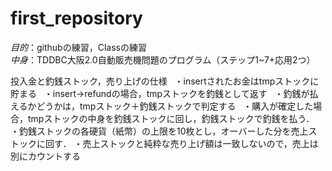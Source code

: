 # first_repository
*目的*：githubの練習，Classの練習  
*中身*：TDDBC大阪2.0自動販売機問題のプログラム（ステップ1~7+応用2つ）

投入金と釣銭ストック，売り上げの仕様  
・insertされたお金はtmpストックに貯まる  
・insert→refundの場合，tmpストックを釣銭として返す  
・釣銭が払えるかどうかは，tmpストック＋釣銭ストックで判定する  
・購入が確定した場合，tmpストックの中身を釣銭ストックに回し，釣銭ストックで釣銭を払う．  
・釣銭ストックの各硬貨（紙幣）の上限を10枚とし，オーバーした分を売上ストックに回す．
・売上ストックと純粋な売り上げ額は一致しないので，売上は別にカウントする
